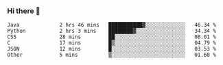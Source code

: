 ### Hi there 👋

<!--START_SECTION:waka-->

```text
Java             2 hrs 46 mins   ███████████▓░░░░░░░░░░░░░   46.34 %
Python           2 hrs 3 mins    ████████▓░░░░░░░░░░░░░░░░   34.34 %
CSS              28 mins         ██░░░░░░░░░░░░░░░░░░░░░░░   08.01 %
C                17 mins         █▒░░░░░░░░░░░░░░░░░░░░░░░   04.79 %
JSON             12 mins         █░░░░░░░░░░░░░░░░░░░░░░░░   03.53 %
Other            5 mins          ▒░░░░░░░░░░░░░░░░░░░░░░░░   01.60 %
```

<!--END_SECTION:waka-->


<!--
**AnkelMauCastillo/AnkelMauCastillo** is a ✨ _special_ ✨ repository because its `README.md` (this file) appears on your GitHub profile.

Here are some ideas to get you started:

- 🔭 I’m currently working on ...
- 🌱 I’m currently learning ...
- 👯 I’m looking to collaborate on ...
- 🤔 I’m looking for help with ...
- 💬 Ask me about ...
- 📫 How to reach me: ...
- 😄 Pronouns: ...
- ⚡ Fun fact: ...
-->
